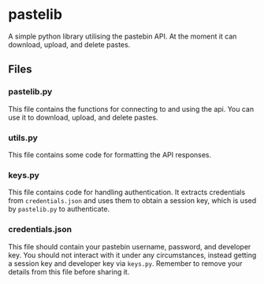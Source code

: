# pastelib
A simple python library utilising the pastebin API. At the moment it can download, upload, and delete pastes.

## Files
### pastelib.py
This file contains the functions for connecting to and using the api. You can use it to download, upload, and delete pastes.

### utils.py
This file contains some code for formatting the API responses.

### keys.py
This file contains code for handling authentication. It extracts credentials from `credentials.json` and uses them to obtain a session key, which is used by `pastelib.py` to authenticate.

### credentials.json
This file should contain your pastebin username, password, and developer key. You should not interact with it under any circumstances, instead getting a session key and developer key via `keys.py`. Remember to remove your details from this file before sharing it.
